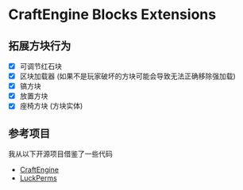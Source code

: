# CraftEngine Blocks Extensions

## 拓展方块行为
- [X] 可调节红石块
- [X] 区块加载器 (如果不是玩家破坏的方块可能会导致无法正确移除强加载)
- [X] 镐方块
- [X] 放置方块
- [X] 座椅方块 (方块实体)

## 参考项目
我从以下开源项目借鉴了一些代码
- [CraftEngine](https://github.com/Xiao-MoMi/craft-engine)
- [LuckPerms](https://github.com/LuckPerms/LuckPerms)